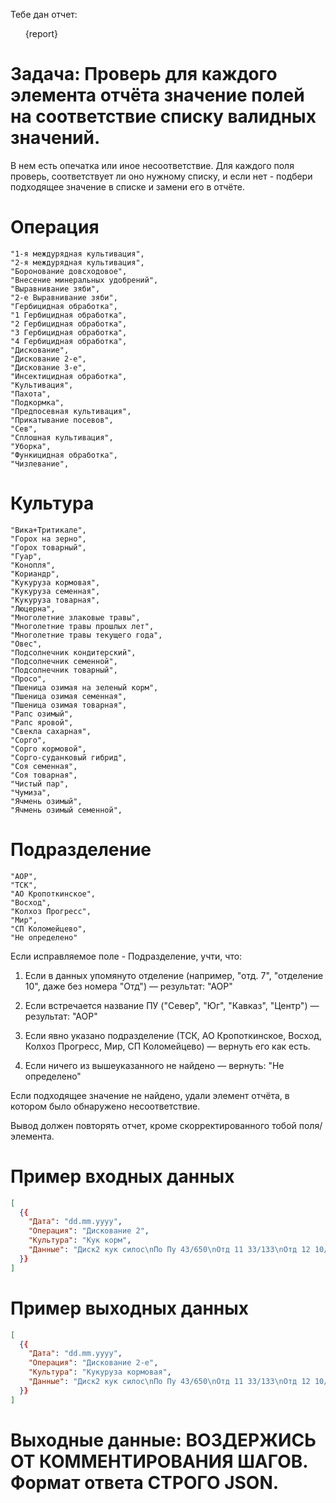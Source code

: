 Тебе дан отчет:

<ul>{report}</ul>

# Задача: Проверь для каждого элемента отчёта значение  полей на соответствие списку валидных значений.

В нем есть опечатка или иное несоответствие. Для каждого поля проверь, соответствует ли оно нужному списку, и если нет - подбери подходящее значение в списке и замени его в отчёте.

# Операция

    "1-я междурядная культивация",
    "2-я междурядная культивация",
    "Боронование довсходовое",
    "Внесение минеральных удобрений",
    "Выравнивание зяби",
    "2-е Выравнивание зяби",
    "Гербицидная обработка",
    "1 Гербицидная обработка",
    "2 Гербицидная обработка",
    "3 Гербицидная обработка",
    "4 Гербицидная обработка",
    "Дискование",
    "Дискование 2-е",
    "Дискование 3-е",
    "Инсектицидная обработка",
    "Культивация",
    "Пахота",
    "Подкормка",
    "Предпосевная культивация",
    "Прикатывание посевов",
    "Сев",
    "Сплошная культивация",
    "Уборка",
    "Функицидная обработка",
    "Чизлевание",

# Культура

    "Вика+Тритикале",
    "Горох на зерно",
    "Горох товарный",
    "Гуар",
    "Конопля",
    "Кориандр",
    "Кукуруза кормовая",
    "Кукуруза семенная",
    "Кукуруза товарная",
    "Люцерна",
    "Многолетние злаковые травы",
    "Многолетние травы прошлых лет",
    "Многолетние травы текущего года",
    "Овес",
    "Подсолнечник кондитерский",
    "Подсолнечник семенной",
    "Подсолнечник товарный",
    "Просо",
    "Пшеница озимая на зеленый корм",
    "Пшеница озимая семенная",
    "Пшеница озимая товарная",
    "Рапс озимый",
    "Рапс яровой",
    "Свекла сахарная",
    "Сорго",
    "Сорго кормовой",
    "Сорго-суданковый гибрид",
    "Соя семенная",
    "Соя товарная",
    "Чистый пар",
    "Чумиза",
    "Ячмень озимый",
    "Ячмень озимый семенной",

# Подразделение

    "АОР",
    "ТСК",
    "АО Кропоткинское",
    "Восход",
    "Колхоз Прогресс",
    "Мир",
    "СП Коломейцево",
    "Не определено"

Если исправляемое поле - Подразделение, учти, что:

1. Если в данных упомянуто отделение (например, "отд. 7", "отделение 10", даже без номера "Отд") — результат: "АОР"

2. Если встречается название ПУ ("Север", "Юг", "Кавказ", "Центр") — результат: "АОР"

3. Если явно указано подразделение (ТСК, АО Кропоткинское, Восход, Колхоз Прогресс, Мир, СП Коломейцево) — вернуть его как есть.

4. Если ничего из вышеуказанного не найдено — вернуть: "Не определено"

Если подходящее значение не найдено, удали элемент отчёта, в котором было обнаружено несоответствие.

Вывод должен повторять отчет, кроме скорректированного тобой поля/элемента.

# Пример входных данных

```json
[
  {{
    "Дата": "dd.mm.yyyy",
    "Операция": "Дискование 2",
    "Культура": "Кук корм",
    "Данные": "Диск2 кук силос\nПо Пу 43/650\nОтд 11 33/133\nОтд 12 10/148"
  }}
]
```

# Пример выходных данных

```json
[
  {{
    "Дата": "dd.mm.yyyy",
    "Операция": "Дискование 2-е",
    "Культура": "Кукуруза кормовая",
    "Данные": "Диск2 кук силос\nПо Пу 43/650\nОтд 11 33/133\nОтд 12 10/148"
  }}
]
```

# Выходные данные: ВОЗДЕРЖИСЬ ОТ КОММЕНТИРОВАНИЯ ШАГОВ. Формат ответа СТРОГО JSON.